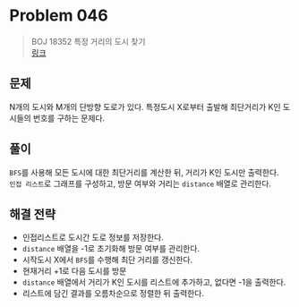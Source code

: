 # Problem 046

> BOJ 18352 특정 거리의 도시 찾기
> <br/>
> [링크](https://www.acmicpc.net/problem/18352)

## 문제

N개의 도시와 M개의 단방향 도로가 있다. 특정도시 X로부터 출발해 최단거리가 K인 도시들의 번호를 구하는 문제다.

## 풀이

`BFS`를 사용해 모든 도시에 대한 최단거리를 계산한 뒤, 거리가 K인 도시만 출력한다.
<br/>
`인접 리스트`로 그래프를 구성하고, 방문 여부와 거리는 `distance` 배열로 관리한다.

## 해결 전략

- 인접리스트로 도시간 도로 정보를 저장한다.
- `distance` 배열을 -1로 초기화해 방문 여부를 관리한다.
- 시작도시 X에서 `BFS`를 수행해 최단 거리를 갱신한다.
- 현재거리 +1로 다음 도시를 방문
- `distance` 배열에서 거리가 K인 도시를 리스트에 추가하고, 없다면 -1을 출력한다.
- 리스트에 담긴 결과를 오름차순으로 정렬한 뒤 출력한다.